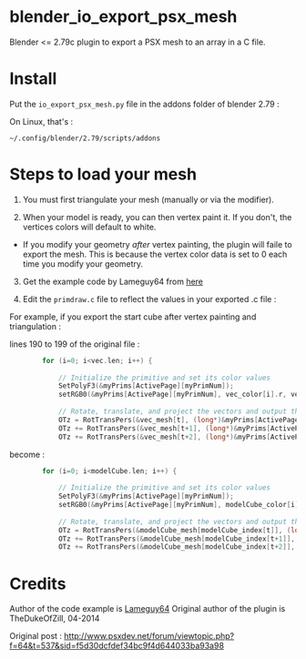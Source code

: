 # blender_io_export_psx_mesh

Blender <= 2.79c plugin to export a PSX mesh to an array in a C file.

# Install

Put the `io_export_psx_mesh.py` file in the addons folder of blender 2.79 :

On Linux, that's :

`~/.config/blender/2.79/scripts/addons`

# Steps to load your mesh 

  1. You must first triangulate your mesh (manually or via the modifier).
  
  2. When your model is ready, you can then vertex paint it. If you don't, the vertices colors will default to white.
  
  * If you modify your geometry *after* vertex painting, the plugin will faile to export the mesh. This is because the vertex color data is set to 0 each time you modify your geometry.
  
  3. Get the example code by Lameguy64 from [here](http://psx.arthus.net/code/primdraw.7z)

  4. Edit the `primdraw.c` file to reflect the values in your exported .c file :

For example, if you export the start cube after vertex painting and triangulation :

lines 190 to 199 of the original file :

```c
		for (i=0; i<vec.len; i++) { 
			
			// Initialize the primitive and set its color values
			SetPolyF3(&myPrims[ActivePage][myPrimNum]);
			setRGB0(&myPrims[ActivePage][myPrimNum], vec_color[i].r, vec_color[i].g, vec_color[i].b);
			
			// Rotate, translate, and project the vectors and output the results into a primitive
			OTz = RotTransPers(&vec_mesh[t], (long*)&myPrims[ActivePage][myPrimNum].x0, &p, &Flag);
			OTz += RotTransPers(&vec_mesh[t+1], (long*)&myPrims[ActivePage][myPrimNum].x1, &p, &Flag);
			OTz += RotTransPers(&vec_mesh[t+2], (long*)&myPrims[ActivePage][myPrimNum].x2, &p, &Flag);
```

become :

```c
		for (i=0; i<modelCube.len; i++) {
			
			// Initialize the primitive and set its color values
			SetPolyF3(&myPrims[ActivePage][myPrimNum]);
			setRGB0(&myPrims[ActivePage][myPrimNum], modelCube_color[i].r, modelCube_color[i].g, modelCube_color[i].b);
			
			// Rotate, translate, and project the vectors and output the results into a primitive
            OTz = RotTransPers(&modelCube_mesh[modelCube_index[t]], (long*)&myPrims[ActivePage][myPrimNum].x0, &p, &Flag);
			OTz += RotTransPers(&modelCube_mesh[modelCube_index[t+1]], (long*)&myPrims[ActivePage][myPrimNum].x1, &p, &Flag);
			OTz += RotTransPers(&modelCube_mesh[modelCube_index[t+2]], (long*)&myPrims[ActivePage][myPrimNum].x2, &p, &Flag);

```

# Credits

Author of the code example is [Lameguy64](https://github.com/Lameguy64)
Original author of the plugin is TheDukeOfZill, 04-2014

Original post : http://www.psxdev.net/forum/viewtopic.php?f=64&t=537&sid=f5d30dcfdef34bc9f4d644033ba93a98
